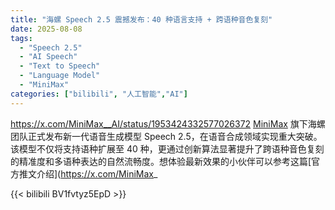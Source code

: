 ```yaml
---
title: "海螺 Speech 2.5 震撼发布：40 种语言支持 + 跨语种音色复刻"
date: 2025-08-08
tags:
  - "Speech 2.5"
  - "AI Speech"
  - "Text to Speech"
  - "Language Model"
  - "MiniMax"
categories: ["bilibili", "人工智能","AI"]
---
```


https://x.com/MiniMax__AI/status/1953424332577026372
[MiniMax](https://minimax.io/audio "MiniMax 语音实验室官网") 旗下海螺团队正式发布新一代语音生成模型 Speech 2.5，在语音合成领域实现重大突破。该模型不仅将支持语种扩展至 40 种，更通过创新算法显著提升了跨语种音色复刻的精准度和多语种表达的自然流畅度。想体验最新效果的小伙伴可以参考这篇[官方推文介绍](https://x.com/MiniMax_

{{< bilibili BV1fvtyz5EpD >}}